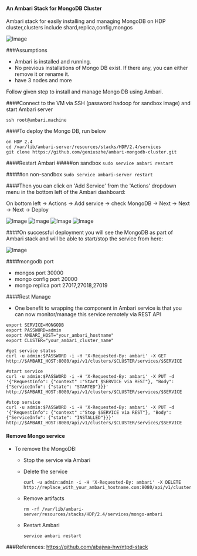 #### An Ambari Stack for MongoDB Cluster 
Ambari stack for easily installing and managing MongoDB on HDP cluster,clusters include shard,replica,config,mongos

![Image](../master/screenshots/cluster.png?raw=true)

###Assumptions

- Ambari is installed and running.
- No previous installations of Mongo DB exist. If there any, you can either remove it or rename it.
- have 3 nodes and more

Follow given step to install and manage Mongo DB using Ambari.

####Connect to the VM via SSH (password hadoop for sandbox image) and start Ambari server
```
ssh root@ambari.machine
```

####To deploy the Mongo DB, run below
```
on HDP 2.4
cd /var/lib/ambari-server/resources/stacks/HDP/2.4/services
git clone https://github.com/geniuszhe/ambari-mongodb-cluster.git
```

####Restart Ambari
#####on sandbox
```sudo service ambari restart```

#####on non-sandbox
```sudo service ambari-server restart```


####Then you can click on 'Add Service' from the 'Actions' dropdown menu in the bottom left of the Ambari dashboard:

On bottom left -> Actions -> Add service -> check MongoDB -> Next -> Next -> Next -> Deploy

![Image](../master/screenshots/addservice.png?raw=true)
![Image](../master/screenshots/assingnslave.png?raw=true)
![Image](../master/screenshots/customize.png?raw=true)
![Image](../master/screenshots/review.png?raw=true)


####On successful deployment you will see the MongoDB as part of Ambari stack and will be able to start/stop the service from here:

![Image](../master/screenshots/mongosummary.png?raw=true)
 
####mongodb port 
- mongos port 30000
- mongo config port 20000
- mongo replica port 27017,27018,27019

####Rest Manage
 
- One benefit to wrapping the component in Ambari service is that you can now monitor/manage this service remotely via REST API

```
export SERVICE=MONGODB
export PASSWORD=admin
export AMBARI_HOST="your_ambari_hostname"
export CLUSTER="your_ambari_cluster_name"

#get service status
curl -u admin:$PASSWORD -i -H 'X-Requested-By: ambari' -X GET http://$AMBARI_HOST:8080/api/v1/clusters/$CLUSTER/services/$SERVICE

#start service
curl -u admin:$PASSWORD -i -H 'X-Requested-By: ambari' -X PUT -d '{"RequestInfo": {"context" :"Start $SERVICE via REST"}, "Body": {"ServiceInfo": {"state": "STARTED"}}}' http://$AMBARI_HOST:8080/api/v1/clusters/$CLUSTER/services/$SERVICE

#stop service
curl -u admin:$PASSWORD -i -H 'X-Requested-By: ambari' -X PUT -d '{"RequestInfo": {"context" :"Stop $SERVICE via REST"}, "Body": {"ServiceInfo": {"state": "INSTALLED"}}}' http://$AMBARI_HOST:8080/api/v1/clusters/$CLUSTER/services/$SERVICE
```

#### Remove Mongo service

- To remove the MongoDB: 
  - Stop the service via Ambari
  - Delete the service
  
    ```
    curl -u admin:admin -i -H 'X-Requested-By: ambari' -X DELETE http://replace_with_your_ambari_hostname.com:8080/api/v1/clusters/ambari_cluster_name/services/MONGODB
    ```
  - Remove artifacts 
  
    ```
    rm -rf /var/lib/ambari-server/resources/stacks/HDP/2.4/services/mongo-ambari
    ```
  - Restart Ambari
    ```
    service ambari restart
    ```
    
###References:
https://github.com/abajwa-hw/ntpd-stack



    
